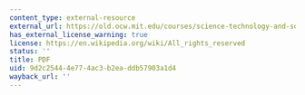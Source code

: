 ```yaml
---
content_type: external-resource
external_url: https://old.ocw.mit.edu/courses/science-technology-and-society/sts-003-the-rise-of-modern-science-fall-2010/readings/MITSTS_003F10_read14_hooke.pdf
has_external_license_warning: true
license: https://en.wikipedia.org/wiki/All_rights_reserved
status: ''
title: PDF
uid: 9d2c2544-4e77-4ac3-b2ea-ddb57903a1d4
wayback_url: ''
---
```


